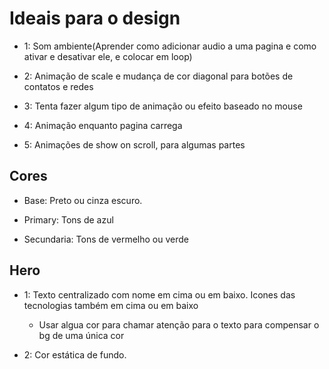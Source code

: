 # Ideais para o design

- 1: Som ambiente(Aprender como adicionar audio a uma pagina e como ativar e desativar ele, e colocar em loop)

- 2: Animação de scale e mudança de cor diagonal para botões de contatos e redes

- 3: Tenta fazer algum tipo de animação ou efeito baseado no mouse

- 4: Animação enquanto pagina carrega

- 5: Animações de show on scroll, para algumas partes

## Cores

- Base: Preto ou cinza escuro.

- Primary: Tons de azul

- Secundaria: Tons de vermelho ou verde

## Hero

- 1: Texto centralizado com nome em cima ou em baixo. Icones das tecnologias também em cima ou em baixo

  - Usar algua cor para chamar atenção para o texto para compensar o bg de uma única cor

- 2: Cor estática de fundo.
